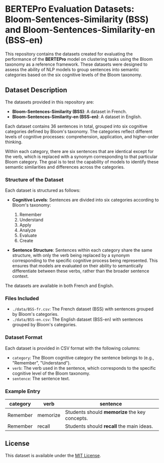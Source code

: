 # BERTEPro Evaluation Datasets: Bloom-Sentences-Similarity (BSS) and Bloom-Sentences-Similarity-en (BSS-en)

This repository contains the datasets created for evaluating the performance of the **BERTEPro** model on clustering tasks using the Bloom taxonomy as a reference framework. These datasets were designed to assess the ability of NLP models to group sentences into semantic categories based on the six cognitive levels of the Bloom taxonomy.

## Dataset Description

The datasets provided in this repository are:

- **Bloom-Sentences-Similarity (BSS)**: A dataset in French.
- **Bloom-Sentences-Similarity-en (BSS-en)**: A dataset in English.

Each dataset contains 36 sentences in total, grouped into six cognitive categories defined by Bloom's taxonomy. The categories reflect different levels of cognitive processes: comprehension, application, and higher-order thinking. 

Within each category, there are six sentences that are identical except for the verb, which is replaced with a synonym corresponding to that particular Bloom category. The goal is to test the capability of models to identify these semantic similarities and differences across the categories.

### Structure of the Dataset

Each dataset is structured as follows:

- **Cognitive Levels**: Sentences are divided into six categories according to Bloom's taxonomy:
  1. Remember
  2. Understand
  3. Apply
  4. Analyze
  5. Evaluate
  6. Create

- **Sentence Structure**: Sentences within each category share the same structure, with only the verb being replaced by a synonym corresponding to the specific cognitive process being represented. This ensures that models are evaluated on their ability to semantically differentiate between these verbs, rather than the broader sentence context.

The datasets are available in both French and English.

### Files Included

- `./data/BSS-fr.csv`: The French dataset (BSS) with sentences grouped by Bloom's categories.
- `./data/BSS-en.csv`: The English dataset (BSS-en) with sentences grouped by Bloom's categories.

### Dataset Format

Each dataset is provided in CSV format with the following columns:
- `category`: The Bloom cognitive category the sentence belongs to (e.g., "Remember", "Understand").
- `verb`: The verb used in the sentence, which corresponds to the specific cognitive level of the Bloom taxonomy.
- `sentence`: The sentence text.

### Example Entry

| category   | verb     | sentence                              |
|------------|----------|---------------------------------------|
| Remember   | memorize | Students should **memorize** the key concepts. |
| Remember   | recall   | Students should **recall** the main ideas.      |

## License

This dataset is available under the [MIT License](LICENSE).
